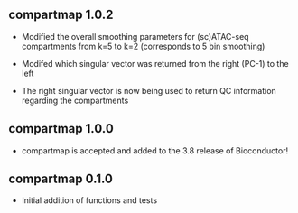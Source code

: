 ## compartmap 1.0.2

* Modified the overall smoothing parameters for (sc)ATAC-seq compartments from k=5 to k=2 (corresponds to 5 bin smoothing)

* Modifed which singular vector was returned from the right (PC-1) to the left

* The right singular vector is now being used to return QC information regarding the compartments

## compartmap 1.0.0

* compartmap is accepted and added to the 3.8 release of Bioconductor!

## compartmap 0.1.0

* Initial addition of functions and tests
